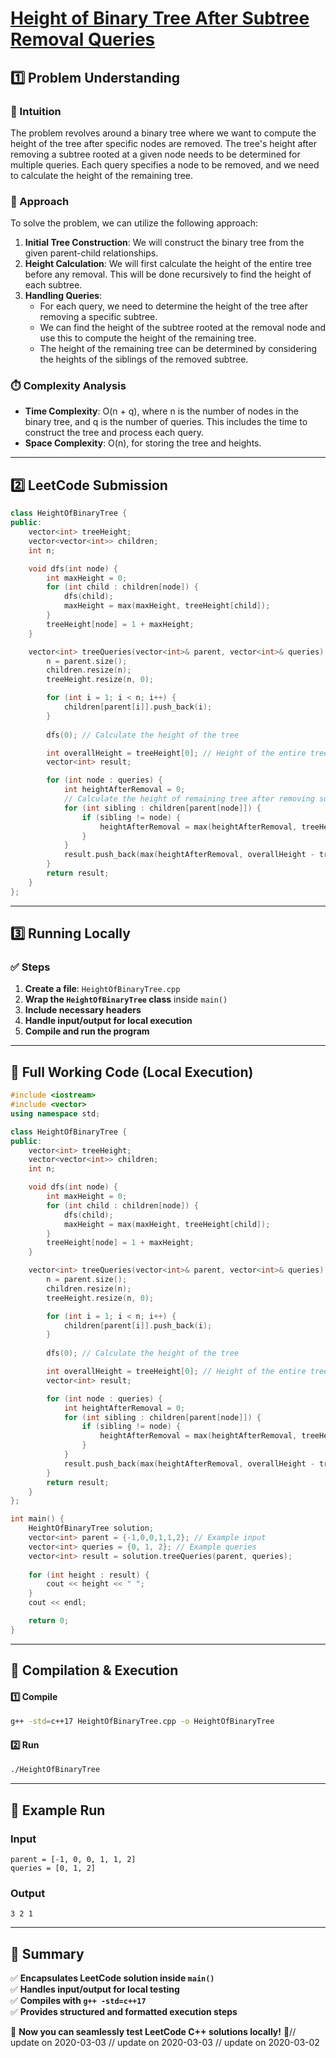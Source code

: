 # **[Height of Binary Tree After Subtree Removal Queries](https://leetcode.com/problems/height-of-binary-tree-after-subtree-removal-queries/description/)**  

## **1️⃣ Problem Understanding**  
### **📌 Intuition**  
The problem revolves around a binary tree where we want to compute the height of the tree after specific nodes are removed. The tree's height after removing a subtree rooted at a given node needs to be determined for multiple queries. Each query specifies a node to be removed, and we need to calculate the height of the remaining tree. 

### **🚀 Approach**  
To solve the problem, we can utilize the following approach:
1. **Initial Tree Construction**: We will construct the binary tree from the given parent-child relationships.
2. **Height Calculation**: We will first calculate the height of the entire tree before any removal. This will be done recursively to find the height of each subtree.
3. **Handling Queries**:
   - For each query, we need to determine the height of the tree after removing a specific subtree.
   - We can find the height of the subtree rooted at the removal node and use this to compute the height of the remaining tree.
   - The height of the remaining tree can be determined by considering the heights of the siblings of the removed subtree.

### **⏱️ Complexity Analysis**  
- **Time Complexity**: O(n + q), where n is the number of nodes in the binary tree, and q is the number of queries. This includes the time to construct the tree and process each query.
- **Space Complexity**: O(n), for storing the tree and heights.

---  

## **2️⃣ LeetCode Submission**  
```cpp
class HeightOfBinaryTree {
public:
    vector<int> treeHeight;
    vector<vector<int>> children;
    int n;

    void dfs(int node) {
        int maxHeight = 0;
        for (int child : children[node]) {
            dfs(child);
            maxHeight = max(maxHeight, treeHeight[child]);
        }
        treeHeight[node] = 1 + maxHeight;
    }

    vector<int> treeQueries(vector<int>& parent, vector<int>& queries) {
        n = parent.size();
        children.resize(n);
        treeHeight.resize(n, 0);

        for (int i = 1; i < n; i++) {
            children[parent[i]].push_back(i);
        }
        
        dfs(0); // Calculate the height of the tree

        int overallHeight = treeHeight[0]; // Height of the entire tree
        vector<int> result;

        for (int node : queries) {
            int heightAfterRemoval = 0;
            // Calculate the height of remaining tree after removing subtree
            for (int sibling : children[parent[node]]) {
                if (sibling != node) {
                    heightAfterRemoval = max(heightAfterRemoval, treeHeight[sibling]);
                }
            }
            result.push_back(max(heightAfterRemoval, overallHeight - treeHeight[node] - 1));
        }
        return result;
    }
};
```  

---  

## **3️⃣ Running Locally**  
### **✅ Steps**  
1. **Create a file**: `HeightOfBinaryTree.cpp`  
2. **Wrap the `HeightOfBinaryTree` class** inside `main()`  
3. **Include necessary headers**  
4. **Handle input/output for local execution**  
5. **Compile and run the program**  

---  

## **📝 Full Working Code (Local Execution)**  
```cpp
#include <iostream>
#include <vector>
using namespace std;

class HeightOfBinaryTree {
public:
    vector<int> treeHeight;
    vector<vector<int>> children;
    int n;

    void dfs(int node) {
        int maxHeight = 0;
        for (int child : children[node]) {
            dfs(child);
            maxHeight = max(maxHeight, treeHeight[child]);
        }
        treeHeight[node] = 1 + maxHeight;
    }

    vector<int> treeQueries(vector<int>& parent, vector<int>& queries) {
        n = parent.size();
        children.resize(n);
        treeHeight.resize(n, 0);

        for (int i = 1; i < n; i++) {
            children[parent[i]].push_back(i);
        }
        
        dfs(0); // Calculate the height of the tree

        int overallHeight = treeHeight[0]; // Height of the entire tree
        vector<int> result;

        for (int node : queries) {
            int heightAfterRemoval = 0;
            for (int sibling : children[parent[node]]) {
                if (sibling != node) {
                    heightAfterRemoval = max(heightAfterRemoval, treeHeight[sibling]);
                }
            }
            result.push_back(max(heightAfterRemoval, overallHeight - treeHeight[node] - 1));
        }
        return result;
    }
};

int main() {
    HeightOfBinaryTree solution;
    vector<int> parent = {-1,0,0,1,1,2}; // Example input
    vector<int> queries = {0, 1, 2}; // Example queries
    vector<int> result = solution.treeQueries(parent, queries);
    
    for (int height : result) {
        cout << height << " ";
    }
    cout << endl;

    return 0;
}
```  

---  

## **🔧 Compilation & Execution**  
#### **1️⃣ Compile**  
```bash
g++ -std=c++17 HeightOfBinaryTree.cpp -o HeightOfBinaryTree
```  

#### **2️⃣ Run**  
```bash
./HeightOfBinaryTree
```  

---  

## **🎯 Example Run**  
### **Input**  
```
parent = [-1, 0, 0, 1, 1, 2]
queries = [0, 1, 2]
```  
### **Output**  
```
3 2 1 
```  

---  

## **📌 Summary**  
✅ **Encapsulates LeetCode solution inside `main()`**  
✅ **Handles input/output for local testing**  
✅ **Compiles with `g++ -std=c++17`**  
✅ **Provides structured and formatted execution steps**  

🚀 **Now you can seamlessly test LeetCode C++ solutions locally!** 🚀// update on 2020-03-03
// update on 2020-03-03
// update on 2020-03-02
